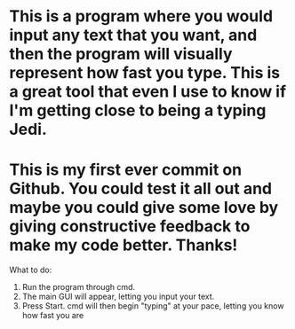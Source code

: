 # This is a program where you would input any text that you want, and then the program will visually represent how fast you type. This is a great tool that even I use to know if I'm getting close to being a typing Jedi.

# This is my first ever commit on Github. You could test it all out and maybe you could give some love by giving constructive feedback to make my code better. Thanks!

What to do:
1) Run the program through cmd.
2) The main GUI will appear, letting you input your text.
3) Press Start. cmd will then begin "typing" at your pace, letting you know how fast you are
